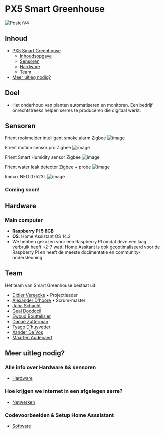 # PX5 Smart Greenhouse
![PosterV4](https://github.com/user-attachments/assets/2254df03-5f4f-49b1-997d-323dfc2c898a)


## Inhoud
- [PX5 Smart Greenhouse](#px5-smart-greenhouse)
    - [Inhoudsopgave](#inhoud)
    - [Sensoren](#sensoren)
    - [Hardware](#Hardware)
    - [Team](#team)
- [Meer uitleg nodig?](#meer-uitleg-nodig)

## Doel
- Het onderhoud van planten automatiseren en monitoren. Een bedrijf onrechtstreeks helpen serres te produceren die digitaal werkt.
## Sensoren
Frient rookmelder intelligent smoke alarm Zigbee
![image](https://github.com/user-attachments/assets/2870ae2b-5953-4684-929c-a64927c714e2)

Frient motion sensor pro Zigbee
![image](https://github.com/user-attachments/assets/1c434ce7-bffd-4fd9-abc0-3e530202c8e9)

Frient Smart Humidity sensor Zigbee
![image](https://github.com/user-attachments/assets/b973c339-6dbf-41c5-bfa3-16e9a8249a69)

Frient water leak detector Zigbee + probe
![image](https://github.com/user-attachments/assets/4cb2aeac-8d86-4cb4-a63b-330d60f370e3)

Immax NEO 07523L
![image](https://github.com/user-attachments/assets/fe0d9fe7-ab4b-406f-b521-663b84d6f2a9)


### Coming soon!
## Hardware

### Main computer
- **Raspberry PI 5 8GB**
- **OS**: Home Assistant OS 14.2
- We hebben gekozen voor een Raspberry PI omdat deze een laag verbruik heeft ~2-7 watt. Home Assitant is ook geoptimaliseerd voor de Raspberry Pi en heeft de meeste docimentatie en community-ondersteuning.

## Team
Het team van Smart Greenhouse bestaat uit:
- [Didier Vereecke](https://github.com/MrI2C) • Projectleader
- [Alexander D'hoore](https://github.com/AlexanderDhoore) • Scrum-master
- [Juha Schacht](https://github.com/Jschacht06)
- [Geal Docdocil](https://github.com/Gdoc141)
- [Ewoud Bouttelisier](https://github.com/EwoudBoutje)
- [Danaë Zutterman](https://github.com/Danaezutterman)
- [Tyago D'huyvetter](https://github.com/TyagoD)
- [Xander De Vos](https://github.com/xanderdv)
- [Maarten Audenaert](https://github.com/MaartenAudenaert)

## Meer uitleg nodig?

### Alle info over Hardware && sensoren
- [Hardware](/Hardware)
### Hoe krijgen we internet in een afgelegen serre?
- [Netwerken](/Networking)
### Codevoorbeelden & Setup Home Asssistant
- [Software](/Software)


